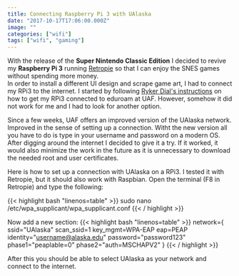 ```yaml
---
title: Connecting Raspberry Pi 3 with UAlaska
date: "2017-10-17T17:06:00.000Z"
image: ""
categories: ["wifi"]
tags: ["wifi", "gaming"]
---
```


With the release of the **Super Nintendo Classic Edition** I decided to revive my **Raspberry Pi 3** running [Retropie][retropie] so that I can enjoy the SNES games without spending more money.  
In order to install a different UI design and scrape game art, I had to connect my RPi3 to the internet. I started by following [Ryker Dial's instructions][eduroam_instructions] on how to get my RPi3 connected to eduroam at UAF. However, somehow it did not work for me and I had to look for another option.

Since a few weeks, UAF offers an improved version of the UAlaska network. Improved in the sense of setting up a connection. Witht the new version all you have to do is type in your username and password on a modern OS. After digging around the internet I decided to give it a try. If it worked, it would also minimize the work in the future as it is unnecessary to download the needed root and user certificates.

Here is how to set up a connection with UAlaska on a RPi3. I tested it with Retropie, but it should also work with Raspbian. Open the terminal (F8 in Retropie) and type the following:

{{< highlight bash "linenos=table" >}}
sudo nano /etc/wpa_supplicant/wpa_supplicant.conf
{{< / highlight >}}

Now add a new section:
{{< highlight bash "linenos=table" >}}
network={
ssid="UAlaska"
scan_ssid=1
key_mgmt=WPA-EAP
eap=PEAP
identity="username@alaska.edu"
password="password123"
phase1="peaplable=0"
phase2="auth=MSCHAPV2"
}
{{< / highlight >}}

After this you should be able to select UAlaska as your network and connect to the internet.

[retropie]: https://retropie.org.uk/
[eduroam_instructions]: https://rainforestrobots.wordpress.com/2015/12/04/connecting-raspberry-pi-to-eduroam-at-uaf/
